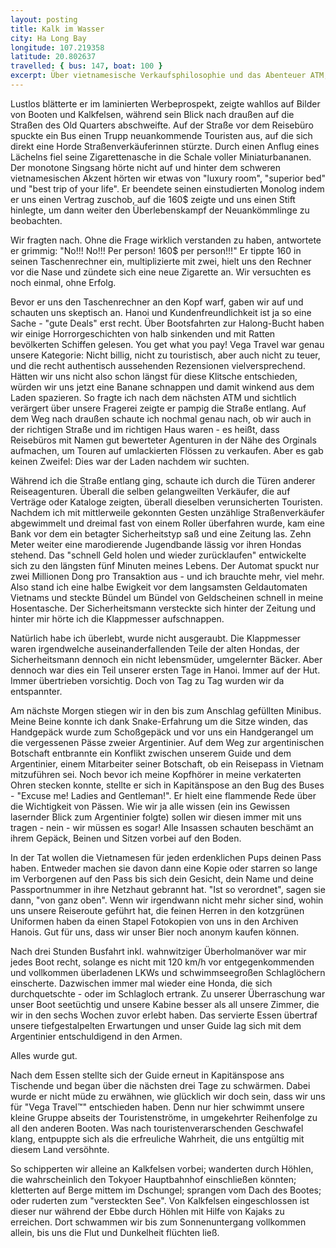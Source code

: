 ```yaml
---
layout: posting
title: Kalk im Wasser
city: Ha Long Bay
longitude: 107.219358
latitude: 20.802637
travelled: { bus: 147, boat: 100 }
excerpt: Über vietnamesische Verkaufsphilosophie und das Abenteuer ATM, als auch angetackerte Reisepässe und ein Haufen Kalkfelsen.
---
```



Lustlos blätterte er im laminierten Werbeprospekt, zeigte wahllos auf Bilder von Booten und Kalkfelsen, während sein Blick nach draußen auf die Straßen des Old Quarters abschweifte. Auf der Straße vor dem Reisebüro spuckte ein Bus einen Trupp neuankommende Touristen aus, auf die sich direkt eine Horde Straßenverkäuferinnen stürzte. Durch einen Anflug eines Lächelns fiel seine Zigarettenasche in die Schale voller Miniaturbananen. Der monotone Singsang hörte nicht auf und hinter dem schweren vietnamesischen Akzent hörten wir etwas von "luxury room", "superior bed" und "best trip of your life". Er beendete seinen einstudierten Monolog indem er uns einen Vertrag zuschob, auf die 160$ zeigte und uns einen Stift hinlegte, um dann weiter den Überlebenskampf der Neuankömmlinge zu beobachten.

Wir fragten nach. Ohne die Frage wirklich verstanden zu haben, antwortete er grimmig: "No!!! No!!! Per person! 160$ per person!!!" Er tippte 160 in seinen Taschenrechner ein, multiplizierte mit zwei, hielt uns den Rechner vor die Nase und zündete sich eine neue Zigarette an. Wir versuchten es noch einmal, ohne Erfolg.

Bevor er uns den Taschenrechner an den Kopf warf, gaben wir auf und schauten uns skeptisch an. Hanoi und Kundenfreundlichkeit ist ja so eine Sache - "gute Deals" erst recht. Über Bootsfahrten zur Halong-Bucht haben wir einige Horrorgeschichten von halb sinkenden und mit Ratten bevölkerten Schiffen gelesen. You get what you pay! Vega Travel war genau unsere Kategorie: Nicht billig, nicht zu touristisch, aber auch nicht zu teuer, und die recht authentisch aussehenden Rezensionen vielversprechend. Hätten wir uns nicht also schon längst für diese Klitsche entschieden, würden wir uns jetzt eine Banane schnappen und damit winkend aus dem Laden spazieren. So fragte ich nach dem nächsten ATM und sichtlich verärgert über unsere Fragerei zeigte er pampig die Straße entlang. Auf dem Weg nach draußen schaute ich nochmal genau nach, ob wir auch in der richtigen Straße und im richtigen Haus waren - es heißt, dass Reisebüros mit Namen gut bewerteter Agenturen in der Nähe des Orginals aufmachen, um Touren auf umlackierten Flössen zu verkaufen. Aber es gab keinen Zweifel: Dies war der Laden nachdem wir suchten.

Während ich die Straße entlang ging, schaute ich durch die Türen anderer Reiseagenturen. Überall die selben gelangweilten Verkäufer, die auf Verträge oder Kataloge zeigten, überall dieselben verunsicherten Touristen. Nachdem ich mit mittlerweile gekonnten Gesten unzählige Straßenverkäufer abgewimmelt und dreimal fast von einem Roller überfahren wurde, kam eine Bank vor dem ein betagter Sicherheitstyp saß und eine Zeitung las. Zehn Meter weiter eine marodierende Jugendbande lässig vor ihren Hondas stehend. Das "schnell Geld holen und wieder zurücklaufen" entwickelte sich zu den längsten fünf Minuten meines Lebens. Der Automat spuckt nur zwei Millionen Dong pro Transaktion aus - und ich brauchte mehr, viel mehr. Also stand ich eine halbe Ewigkeit vor dem langsamsten Geldautomaten Vietnams und steckte Bündel um Bündel von Geldscheinen schnell in meine Hosentasche. Der Sicherheitsmann versteckte sich hinter der Zeitung und hinter mir hörte ich die Klappmesser aufschnappen. 

Natürlich habe ich überlebt, wurde nicht ausgeraubt. Die Klappmesser waren irgendwelche auseinanderfallenden Teile der alten Hondas, der Sicherheitsmann dennoch ein nicht lebensmüder, umgelernter Bäcker. Aber dennoch war dies ein Teil unserer ersten Tage in Hanoi. Immer auf der Hut. Immer übertrieben vorsichtig. Doch von Tag zu Tag wurden wir da entspannter.

Am nächste Morgen stiegen wir in den bis zum Anschlag gefüllten Minibus. Meine Beine konnte ich dank Snake-Erfahrung um die Sitze winden, das Handgepäck wurde zum Schoßgepäck und vor uns ein Handgerangel um die vergessenen Pässe zweier Argentinier. Auf dem Weg zur argentinischen Botschaft entbrannte ein Konflikt zwischen unserem Guide und dem Argentinier, einem Mitarbeiter seiner Botschaft, ob ein Reisepass in Vietnam mitzuführen sei. Noch bevor ich meine Kopfhörer in meine verkaterten Ohren stecken konnte, stellte er sich in Kapitänspose an den Bug des Buses - "Excuse me! Ladies and Gentleman!". Er hielt eine flammende Rede über die Wichtigkeit von Pässen. Wie wir ja alle wissen (ein ins Gewissen lasernder Blick zum Argentinier folgte) sollen wir diesen immer mit uns tragen - nein - wir müssen es sogar! Alle Insassen schauten beschämt an ihrem Gepäck, Beinen und Sitzen vorbei auf den Boden. 

In der Tat wollen die Vietnamesen für jeden erdenklichen Pups deinen Pass haben. Entweder machen sie davon dann eine Kopie oder starren so lange im Verborgenen auf den Pass bis sich dein Gesicht, dein Name und deine Passportnummer in ihre Netzhaut gebrannt hat. "Ist so verordnet", sagen sie dann, "von ganz oben". Wenn wir irgendwann nicht mehr sicher sind, wohin uns unsere Reiseroute geführt hat, die feinen Herren in den kotzgrünen Uniformen haben da einen Stapel Fotokopien von uns in den Archiven Hanois. Gut für uns, dass wir unser Bier noch anonym kaufen können.

Nach drei Stunden Busfahrt inkl. wahnwitziger Überholmanöver war mir jedes Boot recht, solange es nicht mit 120 km/h vor entgegenkommenden und vollkommen überladenen LKWs und schwimmseegroßen Schlaglöchern einscherte. Dazwischen immer mal wieder eine Honda, die sich durchquetschte - oder im Schlagloch ertrank. Zu unserer Überraschung war unser Boot seetüchtig und unsere Kabine besser als all unsere Zimmer, die wir in den sechs Wochen zuvor erlebt haben. Das servierte Essen übertraf unsere tiefgestalpelten Erwartungen und unser Guide lag sich mit dem Argentinier entschuldigend in den Armen.

Alles wurde gut.

Nach dem Essen stellte sich der Guide erneut in Kapitänspose ans Tischende und began über die nächsten drei Tage zu schwärmen. Dabei wurde er nicht müde zu erwähnen, wie glücklich wir doch sein, dass wir uns für "Vega Travel™" entschieden haben. Denn nur hier schwimmt unsere kleine Gruppe abseits der Touristenströme, in umgekehrter Reihenfolge zu all den anderen Booten. Was nach touristenverarschenden Geschwafel klang, entpuppte sich als die erfreuliche Wahrheit, die uns entgültig mit diesem Land versöhnte.

So schipperten wir alleine an Kalkfelsen vorbei; wanderten durch Höhlen, die wahrscheinlich den Tokyoer Hauptbahnhof einschließen könnten; kletterten auf Berge mittem im Dschungel; sprangen vom Dach des Bootes; oder ruderten zum "versteckten See". Von Kalkfelsen eingeschlossen ist dieser nur während der Ebbe durch Höhlen mit Hilfe von Kajaks zu erreichen. Dort schwammen wir bis zum Sonnenuntergang vollkommen allein, bis uns die Flut und Dunkelheit flüchten ließ.



